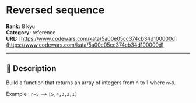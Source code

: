 # Reversed sequence

**Rank:** 8 kyu  
**Category:** reference  
**URL:** [https://www.codewars.com/kata/5a00e05cc374cb34d100000d](https://www.codewars.com/kata/5a00e05cc374cb34d100000d)

---

## 📝 Description

Build a function that returns an array of integers from n to 1 where ```n>0```.

Example : `n=5` --> `[5,4,3,2,1]`
